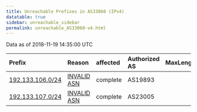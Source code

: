 ```yaml
---
title: Unreachable Prefixes in AS33060 (IPv4)
datatable: true
sidebar: unreachable_sidebar
permalink: unreachable_AS33060-v4.html
---
```


Data as of 2018-11-19 14:35:00 UTC


<div class="datatable-begin"></div>

| Prefix                                                     | Reason                                                                                                  | affected   | Authorized AS   |   MaxLength | Anchor                           |   unreachable /24s |
|:-----------------------------------------------------------|:--------------------------------------------------------------------------------------------------------|:-----------|:----------------|------------:|:---------------------------------|-------------------:|
| [192.133.106.0/24](https://stat.ripe.net/192.133.106.0/24) | [INVALID ASN](https://rpki-validator.ripe.net/announcement-preview?asn=AS33060&prefix=192.133.106.0/24) | complete   | AS19893         |           0 | [ARIN](unreachable_ARIN-v4.html) |                  1 |
| [192.133.107.0/24](https://stat.ripe.net/192.133.107.0/24) | [INVALID ASN](https://rpki-validator.ripe.net/announcement-preview?asn=AS33060&prefix=192.133.107.0/24) | complete   | AS23005         |           0 | [ARIN](unreachable_ARIN-v4.html) |                  1 |

<div class="datatable-end"></div>
